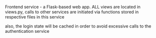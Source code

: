 Frontend service - a Flask-based web app. ALL views are located in views.py, calls to other services are initiated via functions stored in respective files in this service

also, the login state will be cached in order to avoid excessive calls to the authentication service